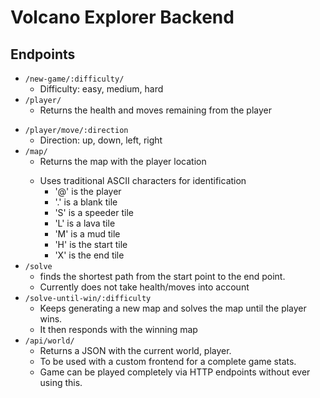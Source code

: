 # Volcano Explorer Backend

## Endpoints

- `/new-game/:difficulty/`
  - Difficulty: easy, medium, hard 
- `/player/`
  - Returns the health and moves remaining from the player</p>
- `/player/move/:direction`
  - Direction: up, down, left, right 
- `/map/`
  - Returns the map with the player location</p>
  - Uses traditional ASCII characters for identification
    - '@' is the player
    - '.' is a blank tile
    - 'S' is a speeder tile
    - 'L' is a lava tile
    - 'M' is a mud tile
    - 'H' is the start tile
    - 'X' is the end tile 
- `/solve`
  - finds the shortest path from the start point to the end point. 
  - Currently does not take health/moves into account
- `/solve-until-win/:difficulty`
  - Keeps generating a new map and solves the map until the player wins. 
  - It then responds with the winning map
- `/api/world/`
  - Returns a JSON with the current world, player.
  - To be used with a custom frontend for a complete game stats.
  - Game can be played completely via HTTP endpoints without ever using this.